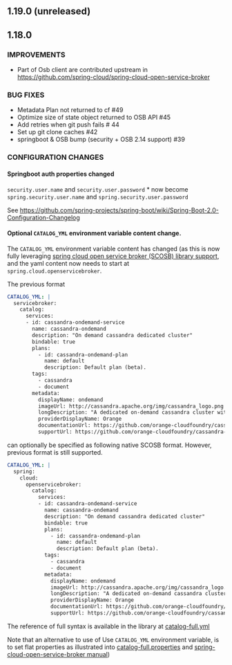 ## 1.19.0 (unreleased)

## 1.18.0 

### IMPROVEMENTS

- Part of Osb client are contributed upstream in https://github.com/spring-cloud/spring-cloud-open-service-broker 

### BUG FIXES
 
* Metadata Plan not returned to cf #49 
* Optimize size of state object returned to OSB API  #45 
* Add retries when git push fails # 44
* Set up git clone caches #42 
* springboot & OSB bump (security + OSB 2.14 support) #39 
 
### CONFIGURATION CHANGES

#### Springboot auth properties changed

`security.user.name` and `security.user.password` * now become `spring.security.user.name` and `spring.security.user.password`

See https://github.com/spring-projects/spring-boot/wiki/Spring-Boot-2.0-Configuration-Changelog
 

#### Optional `CATALOG_YML` environment variable content change.

The `CATALOG_YML` environment variable content has changed (as this is now fully leveraging [spring cloud open service broker (SCOSB) library support](https://github.com/spring-cloud/spring-cloud-open-service-broker), and the yaml content
now needs to start at `spring.cloud.openservicebroker`. 

The previous format 

```yaml
CATALOG_YML: |
  servicebroker:
    catalog:
      services:
      - id: cassandra-ondemand-service
        name: cassandra-ondemand
        description: "On demand cassandra dedicated cluster"
        bindable: true
        plans:
          - id: cassandra-ondemand-plan
            name: default
            description: Default plan (beta).
        tags:
          - cassandra
          - document
        metadata:
          displayName: ondemand
          imageUrl: http://cassandra.apache.org/img/cassandra_logo.png
          longDescription: "A dedicated on-demand cassandra cluster with a single keyspace. This is beta: Not yet monitored and backed up. Default sizing can't yet be changed at creation or update."
          providerDisplayName: Orange
          documentationUrl: https://github.com/orange-cloudfoundry/cassandra-cf-service-boshrelease
          supportUrl: https://github.com/orange-cloudfoundry/cassandra-cf-service-boshrelease
```

can optionally be specified as following native SCOSB format. However, previous format is still supported.

```yaml
CATALOG_YML: |
  spring:
    cloud:
      openservicebroker:
        catalog:
          services:
          - id: cassandra-ondemand-service
            name: cassandra-ondemand
            description: "On demand cassandra dedicated cluster"
            bindable: true
            plans:
              - id: cassandra-ondemand-plan
                name: default
                description: Default plan (beta).
            tags:
              - cassandra
              - document
            metadata:
              displayName: ondemand
              imageUrl: http://cassandra.apache.org/img/cassandra_logo.png
              longDescription: "A dedicated on-demand cassandra cluster with a single keyspace. This is beta: Not yet monitored and backed up. Default sizing can't yet be changed at creation or update."
              providerDisplayName: Orange
              documentationUrl: https://github.com/orange-cloudfoundry/cassandra-cf-service-boshrelease
              supportUrl: https://github.com/orange-cloudfoundry/cassandra-cf-service-boshrelease
```

The reference of full syntax is available in the library at [catalog-full.yml](https://github.com/spring-cloud/spring-cloud-open-service-broker/blob/2.x/spring-cloud-open-service-broker-autoconfigure/src/test/resources/catalog-full.yml) 

Note that an alternative to use of Use `CATALOG_YML` environment variable, is to set flat properties as illustrated into [catalog-full.properties](https://github.com/spring-cloud/spring-cloud-open-service-broker/blob/2.x/spring-cloud-open-service-broker-autoconfigure/src/test/resources/catalog-full.properties) and [spring-cloud-open-service-broker manual](https://docs.spring.io/spring-cloud-open-service-broker/docs/current/reference/html5/#_providing_a_catalog_using_properties)) 



